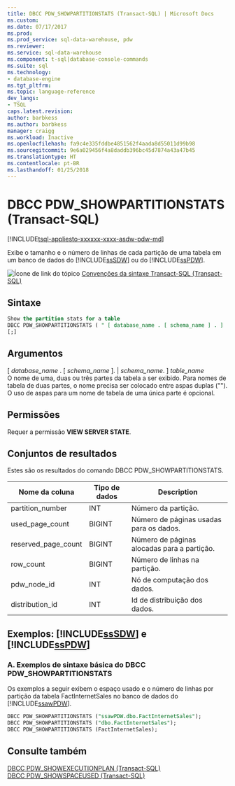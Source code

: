 ```yaml
---
title: DBCC PDW_SHOWPARTITIONSTATS (Transact-SQL) | Microsoft Docs
ms.custom: 
ms.date: 07/17/2017
ms.prod: 
ms.prod_service: sql-data-warehouse, pdw
ms.reviewer: 
ms.service: sql-data-warehouse
ms.component: t-sql|database-console-commands
ms.suite: sql
ms.technology:
- database-engine
ms.tgt_pltfrm: 
ms.topic: language-reference
dev_langs:
- TSQL
caps.latest.revision: 
author: barbkess
ms.author: barbkess
manager: craigg
ms.workload: Inactive
ms.openlocfilehash: fa9c4e335fddbe4851562f4aada8d55011d99b98
ms.sourcegitcommit: 9e6a029456f4a8daddb396bc45d7874a43a47b45
ms.translationtype: HT
ms.contentlocale: pt-BR
ms.lasthandoff: 01/25/2018
---
```

# <a name="dbcc-pdwshowpartitionstats-transact-sql"></a>DBCC PDW_SHOWPARTITIONSTATS (Transact-SQL)
[!INCLUDE[tsql-appliesto-xxxxxx-xxxx-asdw-pdw-md](../../includes/tsql-appliesto-xxxxxx-xxxx-asdw-pdw-md.md)]

Exibe o tamanho e o número de linhas de cada partição de uma tabela em um banco de dados do [!INCLUDE[ssSDW](../../includes/sssdw-md.md)] ou do [!INCLUDE[ssPDW](../../includes/sspdw-md.md)].
  
![Ícone de link do tópico](../../database-engine/configure-windows/media/topic-link.gif "Topic link icon") [Convenções da sintaxe Transact-SQL &#40;Transact-SQL&#41;](../../t-sql/language-elements/transact-sql-syntax-conventions-transact-sql.md)
  
## <a name="syntax"></a>Sintaxe  
  
```sql
Show the partition stats for a table  
DBCC PDW_SHOWPARTITIONSTATS ( " [ database_name . [ schema_name ] . ] | [ schema_name.] table_name  ")  
[;]  
```  
  
## <a name="arguments"></a>Argumentos  
 [ *database_name* . [ *schema_name* ]. | *schema_name*. ] *table_name*  
 O nome de uma, duas ou três partes da tabela a ser exibido.  Para nomes de tabela de duas partes, o nome precisa ser colocado entre aspas duplas (""). O uso de aspas para um nome de tabela de uma única parte é opcional.  
  
## <a name="permissions"></a>Permissões
Requer a permissão **VIEW SERVER STATE**.
  
## <a name="result-sets"></a>Conjuntos de resultados  
Estes são os resultados do comando DBCC PDW_SHOWPARTITIONSTATS.
  
|Nome da coluna|Tipo de dados|Description|  
|-----------------|---------------|-----------------|  
|partition_number|INT|Número da partição.|  
|used_page_count|BIGINT|Número de páginas usadas para os dados.|  
|reserved_page_count|BIGINT|Número de páginas alocadas para a partição.|  
|row_count|BIGINT|Número de linhas na partição.|  
|pdw_node_id|INT|Nó de computação dos dados.|  
|distribution_id|INT|Id de distribuição dos dados.|  
  
## <a name="examples-includesssdwincludessssdw-mdmd-and-includesspdwincludessspdw-mdmd"></a>Exemplos: [!INCLUDE[ssSDW](../../includes/sssdw-md.md)] e [!INCLUDE[ssPDW](../../includes/sspdw-md.md)]  
### <a name="a-dbcc-pdwshowpartitionstats-basic-syntax-examples"></a>A. Exemplos de sintaxe básica do DBCC PDW_SHOWPARTITIONSTATS  
Os exemplos a seguir exibem o espaço usado e o número de linhas por partição da tabela FactInternetSales no banco de dados do [!INCLUDE[ssawPDW](../../includes/ssawpdw-md.md)].
  
```sql
DBCC PDW_SHOWPARTITIONSTATS ("ssawPDW.dbo.FactInternetSales");  
DBCC PDW_SHOWPARTITIONSTATS ("dbo.FactInternetSales");  
DBCC PDW_SHOWPARTITIONSTATS (FactInternetSales);  
```  
## <a name="see-also"></a>Consulte também
[DBCC PDW_SHOWEXECUTIONPLAN &#40;Transact-SQL&#41;](dbcc-pdw-showexecutionplan-transact-sql.md)  
[DBCC PDW_SHOWSPACEUSED &#40;Transact-SQL&#41;](dbcc-pdw-showspaceused-transact-sql.md)  
  
